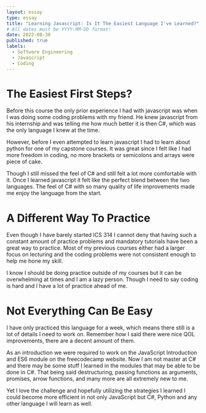 ```yaml
---
layout: essay
type: essay
title: "Learning Javascript: Is It The Easiest Language I've Learned?"
# All dates must be YYYY-MM-DD format!
date: 2022-08-30
published: true
labels:
  - Software Engineering
  - Javascript
  - Coding
---
```


# The Easiest First Steps?

Before this course the only prior experience I had with javascript was when I was doing some coding problems with my friend. He knew javascript from his internship 
and was telling me how much better it is then C#, which was the only language I knew at the time. 

However, before I even attempted to learn javascript I had to learn about python for one of my capstone courses. It was great since I felt like I had more freedom in coding, no more brackets or semicolons and arrays were piece of cake. 

Though I still missed the feel of C# and still felt a lot more comfortable with it. Once I learned javascript it felt like the perfect blend between the two languages. The feel of C# with so many quality of life improvements made me enjoy the language from the start.

# A Different Way To Practice

Even though I have barely started ICS 314 I cannot deny that having such a constant amount of practice problems and mandatory tutorials have been a great way to practice. Most of my previous courses either had a larger focus on lecturing and the coding problems were not consistent enough to help me hone my skill. 

I know I should be doing practice outside of my courses but it can be overwhelming at times and I am a lazy person. Though I need to say coding is hard and I have a lot of practice ahead of me.

# Not Everything Can Be Easy

I have only practiced this language for a week, which means there still is a lot of details I need to work on. Remember how I said there were nice QOL improvements, there are a decent amount of them. 

As an introduction we were required to work on the JavaScript Introduction and ES6 module on the freecodecamp website. Now I am not master at C# and there may be some stuff I learned in the modules that may be able to be done in C#. That being said destructuring, passing functions as arguments, promises, arrow functions, and many more are all extremely new to me. 

Yet I love the challenge and hopefully utilizing the strategies I learned I could become more efficient in not only JavaScript but C#, Python and any other language I will learn as well.
